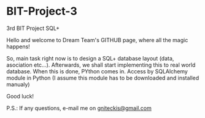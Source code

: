 # BIT-Project-3
3rd BIT Project SQL+

Hello and welcome to Dream Team's GITHUB page, where all the magic happens!

So, main task right now is to design a SQL+ database layout (data, asociation etc...).
Afterwards, we shall start implementing this to real world database.
When this is done, PYthon comes in. Access by SQLAlchemy module in Python (I assume this module has to be downloaded and installed manualy)

Good luck! 

P.S.: If any questions, e-mail me on gniteckis@gmail.com
